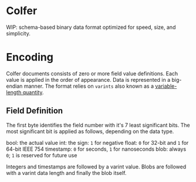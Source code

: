 # Colfer

WIP: schema-based binary data format optimized for speed, size, and simplicity.


# Encoding

Colfer documents consists of zero or more field value definitions. Each value is applied in the order of appearance.
Data is represented in a big-endian manner. The format relies on `varints` also known as a [variable-length quantity](https://en.wikipedia.org/wiki/Variable-length_quantity).


## Field Definition

The first byte identifies the field number with it's 7 least significant bits. The most significant bit is applied as follows, depending on the data type.

bool: the actual value
int: the sign: `1` for negative
float: `0` for 32-bit and `1` for 64-bit IEEE 754
timestamp: `0` for seconds, `1` for nanoseconds
blob: always `0`; `1` is reserved for future use

Integers and timestamps are followed by a varint value. Blobs are followed with a varint data length and finally the blob itself.
